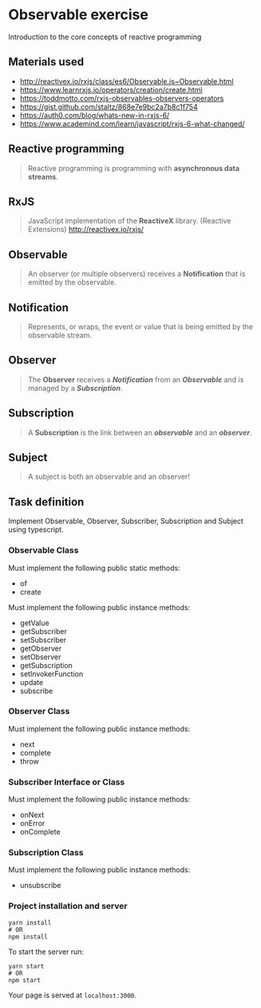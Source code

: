 # Observable exercise

Introduction to the core concepts of reactive programming

## Materials used

* http://reactivex.io/rxjs/class/es6/Observable.js~Observable.html
* https://www.learnrxjs.io/operators/creation/create.html
* https://toddmotto.com/rxjs-observables-observers-operators
* https://gist.github.com/staltz/868e7e9bc2a7b8c1f754
* https://auth0.com/blog/whats-new-in-rxjs-6/
* https://www.academind.com/learn/javascript/rxjs-6-what-changed/

## Reactive programming

> Reactive programming is programming with **asynchronous data streams**.

## RxJS

> JavaScript implementation of the **ReactiveX** library. (Reactive Extensions) http://reactivex.io/rxjs/

## Observable

> An observer (or multiple observers) receives a **Notification** that is emitted by the observable.

## Notification

> Represents, or wraps, the event or value that is being emitted by the observable stream.

## Observer

> The **Observer** receives a **_Notification_** from an **_Observable_** and is managed by a **_Subscription_**.

## Subscription

> A **Subscription** is the link between an **_observable_** and an **_observer_**.

## Subject

> A subject is both an observable and an observer!

## Task definition

Implement Observable, Observer, Subscriber, Subscription and Subject using typescript.

### Observable Class

Must implement the following public static methods:

- of
- create

Must implement the following public instance methods:

- getValue
- getSubscriber
- setSubscriber
- getObserver
- setObserver
- getSubscription
- setInvokerFunction
- update
- subscribe

### Observer Class

Must implement the following public instance methods:

- next
- complete
- throw

### Subscriber Interface or Class

Must implement the following public instance methods:

- onNext
- onError
- onComplete

### Subscription Class

Must implement the following public instance methods:

- unsubscribe

### Project installation and server

```
yarn install
# OR
npm install
```

To start the server run:

```
yarn start
# OR
npm start
```

Your page is served at `localhost:3000`.
